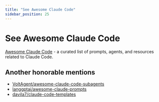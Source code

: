 ```yaml
---
title: "See Awesome Claude Code"
sidebar_position: 25
---
```


# See Awesome Claude Code

[Awesome Claude Code](https://github.com/hesreallyhim/awesome-claude-code) - a curated list of prompts, agents, and resources related to Claude Code.


## Another honorable mentions

- [VoltAgent/awesome-claude-code-subagents](https://github.com/VoltAgent/awesome-claude-code-subagents)
- [langgptai/awesome-claude-prompts](https://github.com/langgptai/awesome-claude-prompts)
- [davila7/claude-code-templates](https://github.com/davila7/claude-code-templates)
